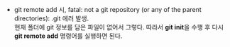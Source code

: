 - git remote add 시, fatal: not a git repository (or any of the parent directories): .git
에러 발생.  
현재 폴더에 git 정보를 담은 파일이 없어서 그렇다. 따라서 **git init**을 수행 후 다시 **git remote add** 명령어를 실행하면 된다.

